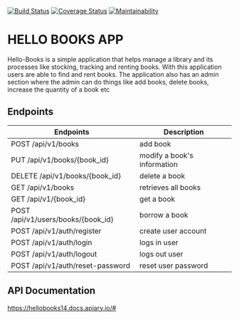 [![Build Status](https://travis-ci.org/Nerldy/hello_books_REST_API.svg?branch=master)](https://travis-ci.org/Nerldy/hello_books_REST_API)
[![Coverage Status](https://coveralls.io/repos/github/Nerldy/hello_books_REST_API/badge.svg?branch=master)](https://coveralls.io/github/Nerldy/hello_books_REST_API?branch=master)
[![Maintainability](https://api.codeclimate.com/v1/badges/87e75c4187bfa5f7212f/maintainability)](https://codeclimate.com/github/Nerldy/hello_books_REST_API/maintainability)

# HELLO BOOKS APP
Hello-Books is a simple application that helps manage a library and its processes like stocking, tracking and renting books. With this application users are able to find and rent books. The application also has an admin section where the admin can do things like add books, delete books, increase the quantity of a book etc

## Endpoints

| Endpoints                          	| Description                 	|
|------------------------------------	|-----------------------------	|
| POST /api/v1/books                 	| add book                    	|
| PUT /api/v1/books/{book_id}        	| modify a book's information 	|
| DELETE /api/v1/books/{book_id}     	| delete a book               	|
| GET /api/v1/books                  	| retrieves all books         	|
| GET /api/v1/{book_id}              	| get a book                  	|
| POST /api/v1/users/books/{book_id} 	| borrow a book               	|
| POST /api/v1/auth/register         	| create user account         	|
| POST /api/v1/auth/login            	| logs in user                	|
| POST /api/v1/auth/logout           	| logs out user               	|
| POST /api/v1/auth/reset-password   	| reset user password         	|

## API Documentation

https://hellobooks14.docs.apiary.io/#
